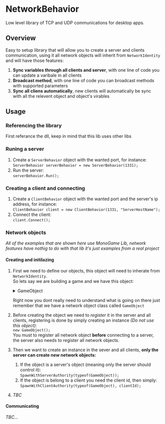 # NetworkBehavior
Low level library of TCP and UDP communications for desktop apps.

## Overview
Easy to setup library that will allow you to create a server and clients communication, using it
all network objects will inherit from `NetworkIdentity` and will have those features:
  1. __Sync variables through all clients and server__, with one line of code you can update a varibale in all clients
  1. __Broadcast method__, with one line of code you can broadcast methods with supported parameters
  1. __Sync all cliens automatically__, new clients will automatically be sync with all the relevent object and object's virables


## Usage
### Referencing the library
First referance the dll, keep in mind that this lib uses other libs

### Runing a server
1. Create a `ServerBehavior` object with the wanted port, for instance:  
`ServerBehavior serverBehavior = new ServerBehavior(1331);`
1. Run the server:  
`serverBehavior.Run();`

### Creating a client and connecting
1. Create a `ClientBehavior` object with the wanted port and the server's ip address, for instance:  
`ClientBehavior client = new ClientBehavior(1331, "ServerHostName");`
2.  Connect the client:  
`client.Connect();`

### Network objects
_All of the examples that are shown here use MonoGame Lib, network features have nothig to do with that lib it's just examples from 
a real project_

#### Creating and initilazing 

1. First we need to define our objects, this object will need to inherate from `NetworkIdentity`.  
So lets say we are building a game and we have this object:
    <details>
      <summary>GameObject</summary>

      ```c#
       public class GameObject : NetworkIdentity  
            {
                public virtual Vector2 DrawLocation { get; set; }
                public virtual float SyncX
                {
                    get => syncX; set
                    {
                        syncX = value;
                        InvokeSyncVarNetworkly(nameof(SyncX), value, NetworkInterfaceType.UDP);
                        OnXSet();
                    }
                }

                public virtual float SyncY
                {
                    get => syncY; set
                    {
                        syncY = value;
                        InvokeSyncVarNetworkly(nameof(SyncY), value, NetworkInterfaceType.UDP);
                        OnYSet();
                    }
                }

                protected readonly float DEFAULT_MIN_DISTANCE_TO_UPDATE = 5;
                private float syncX;
                private float syncY;

                public GameObject()
                {
                    SyncX = -9999;
                    SyncY = -9999;
                    OnNetworkInitializeEvent += OnNetworkInitialize;
                    OnDestroyEvent += OnDestroyed;
                }

                public virtual void OnNetworkInitialize()
                {
                    DrawLocation = new Vector2(SyncX, SyncY);
                }

                public virtual void OnXSet()
                {
                    if (MathHelper.Distance(DrawLocation.X, SyncX) >= DEFAULT_MIN_DISTANCE_TO_UPDATE)
                    {
                        DrawLocation = new Vector2(SyncX, DrawLocation.Y);
                    }
                }

                public virtual void OnYSet()
                {
                    if (MathHelper.Distance(DrawLocation.Y, SyncY) >= DEFAULT_MIN_DISTANCE_TO_UPDATE)
                    {
                        DrawLocation = new Vector2(DrawLocation.X, SyncY);
                    }
                }

                public abstract void OnDestroyed(NetworkIdentity identity);
            }
      ```
    </details>  

    Right now you dont really need to understand what is going on there just remember that we have a network object class called `GameObject`
1. Before creating the object we need to _register_ it in the server and all clients, registering is done by simply creating an instance 
_(Do not use this object)_:  
`new GameObject();`  
You must to register all network object __before__ connecting to a server, the server also needs to register all network objects.

1. Then we want to create an instance in the sever and all clients, __only the server can create new network objects:__
    1. If the object is a server's object (meaning only the server should control it):  
    `SpawnWithServerAuthority(typeof(GameObject));`
    1. If the object is belong to a client you need the client id, then simply:  
    `SpawnWithClientAuthority(typeof(GameObject), clientId);`
1. _TBC_
#### Communicating
_TBC..._
